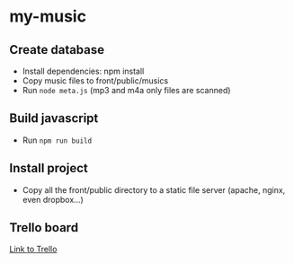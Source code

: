 # my-music

## Create database
* Install dependencies: npm install
* Copy music files to front/public/musics
* Run `node meta.js` (mp3 and m4a only files are scanned)

## Build javascript
* Run `npm run build`

## Install project
* Copy all the front/public directory to a static file server (apache, nginx, even dropbox...)


## Trello board
[Link to Trello](https://trello.com/b/E9cS5nQN/music)
